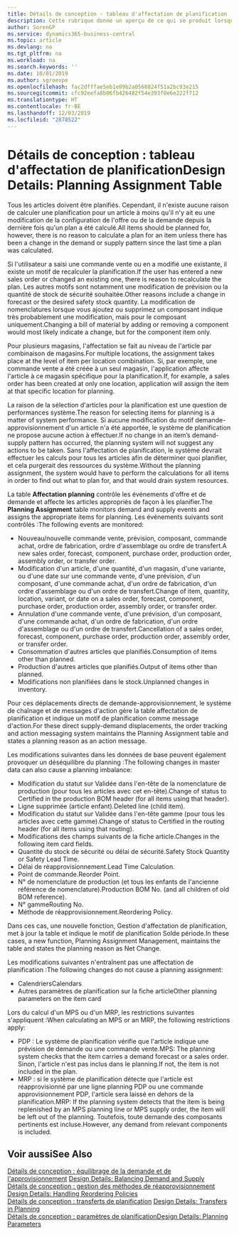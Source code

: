 ```yaml
---
title: Détails de conception - tableau d'affectation de planification | Microsoft Docs
description: Cette rubrique donne un aperçu de ce qui se produit lorsque vous modifiez la planification d'un article.
author: SorenGP
ms.service: dynamics365-business-central
ms.topic: article
ms.devlang: na
ms.tgt_pltfrm: na
ms.workload: na
ms.search.keywords: ''
ms.date: 10/01/2019
ms.author: sgroespe
ms.openlocfilehash: fac2dfffae5eb1e09b2a0568024f51a2bc93e215
ms.sourcegitcommit: cfc92eefa8b06fb426482f54e393f0e6e222f712
ms.translationtype: HT
ms.contentlocale: fr-BE
ms.lasthandoff: 12/03/2019
ms.locfileid: "2878522"
---
```

# <a name="design-details-planning-assignment-table"></a><span data-ttu-id="799b6-103">Détails de conception : tableau d'affectation de planification</span><span class="sxs-lookup"><span data-stu-id="799b6-103">Design Details: Planning Assignment Table</span></span>
<span data-ttu-id="799b6-104">Tous les articles doivent être planifiés. Cependant, il n'existe aucune raison de calculer une planification pour un article à moins qu'il n'y ait eu une modification de la configuration de l'offre ou de la demande depuis la dernière fois qu'un plan a été calculé.</span><span class="sxs-lookup"><span data-stu-id="799b6-104">All items should be planned for, however, there is no reason to calculate a plan for an item unless there has been a change in the demand or supply pattern since the last time a plan was calculated.</span></span>  

<span data-ttu-id="799b6-105">Si l'utilisateur a saisi une commande vente ou en a modifié une existante, il existe un motif de recalculer la planification.</span><span class="sxs-lookup"><span data-stu-id="799b6-105">If the user has entered a new sales order or changed an existing one, there is reason to recalculate the plan.</span></span> <span data-ttu-id="799b6-106">Les autres motifs sont notamment une modification de prévision ou la quantité de stock de sécurité souhaitée.</span><span class="sxs-lookup"><span data-stu-id="799b6-106">Other reasons include a change in forecast or the desired safety stock quantity.</span></span> <span data-ttu-id="799b6-107">La modification de nomenclatures lorsque vous ajoutez ou supprimez un composant indique très probablement une modification, mais pour le composant uniquement.</span><span class="sxs-lookup"><span data-stu-id="799b6-107">Changing a bill of material by adding or removing a component would most likely indicate a change, but for the component item only.</span></span>  

<span data-ttu-id="799b6-108">Pour plusieurs magasins, l'affectation se fait au niveau de l'article par combinaison de magasins.</span><span class="sxs-lookup"><span data-stu-id="799b6-108">For multiple locations, the assignment takes place at the level of item per location combination.</span></span> <span data-ttu-id="799b6-109">Si, par exemple, une commande vente a été créée à un seul magasin, l'application affecte l'article à ce magasin spécifique pour la planification.</span><span class="sxs-lookup"><span data-stu-id="799b6-109">If, for example, a sales order has been created at only one location, application will assign the item at that specific location for planning.</span></span>  

<span data-ttu-id="799b6-110">La raison de la sélection d'articles pour la planification est une question de performances système.</span><span class="sxs-lookup"><span data-stu-id="799b6-110">The reason for selecting items for planning is a matter of system performance.</span></span> <span data-ttu-id="799b6-111">Si aucune modification du motif demande-approvisionnement d'un article n'a été apportée, le système de planification ne propose aucune action à effectuer.</span><span class="sxs-lookup"><span data-stu-id="799b6-111">If no change in an item’s demand-supply pattern has occurred, the planning system will not suggest any actions to be taken.</span></span> <span data-ttu-id="799b6-112">Sans l'affectation de planification, le système devrait effectuer les calculs pour tous les articles afin de déterminer quoi planifier, et cela purgerait des ressources du système.</span><span class="sxs-lookup"><span data-stu-id="799b6-112">Without the planning assignment, the system would have to perform the calculations for all items in order to find out what to plan for, and that would drain system resources.</span></span>  

<span data-ttu-id="799b6-113">La table **Affectation planning** contrôle les événements d'offre et de demande et affecte les articles appropriés de façon à les planifier.</span><span class="sxs-lookup"><span data-stu-id="799b6-113">The **Planning Assignment** table monitors demand and supply events and assigns the appropriate items for planning.</span></span> <span data-ttu-id="799b6-114">Les événements suivants sont contrôlés :</span><span class="sxs-lookup"><span data-stu-id="799b6-114">The following events are monitored:</span></span>  

* <span data-ttu-id="799b6-115">Nouveau/nouvelle commande vente, prévision, composant, commande achat, ordre de fabrication, ordre d'assemblage ou ordre de transfert.</span><span class="sxs-lookup"><span data-stu-id="799b6-115">A new sales order, forecast, component, purchase order, production order, assembly order, or transfer order.</span></span>  
* <span data-ttu-id="799b6-116">Modification d'un article, d'une quantité, d'un magasin, d'une variante, ou d'une date sur une commande vente, d'une prévision, d'un composant, d'une commande achat, d'un ordre de fabrication, d'un ordre d'assemblage ou d'un ordre de transfert.</span><span class="sxs-lookup"><span data-stu-id="799b6-116">Change of item, quantity, location, variant, or date on a sales order, forecast, component, purchase order, production order, assembly order, or transfer order.</span></span>  
* <span data-ttu-id="799b6-117">Annulation d'une commande vente, d'une prévision, d'un composant, d'une commande achat, d'un ordre de fabrication, d'un ordre d'assemblage ou d'un ordre de transfert.</span><span class="sxs-lookup"><span data-stu-id="799b6-117">Cancellation of a sales order, forecast, component, purchase order, production order, assembly order, or transfer order.</span></span>  
* <span data-ttu-id="799b6-118">Consommation d'autres articles que planifiés.</span><span class="sxs-lookup"><span data-stu-id="799b6-118">Consumption of items other than planned.</span></span>  
* <span data-ttu-id="799b6-119">Production d'autres articles que planifiés.</span><span class="sxs-lookup"><span data-stu-id="799b6-119">Output of items other than planned.</span></span>  
* <span data-ttu-id="799b6-120">Modifications non planifiées dans le stock.</span><span class="sxs-lookup"><span data-stu-id="799b6-120">Unplanned changes in inventory.</span></span>  

<span data-ttu-id="799b6-121">Pour ces déplacements directs de demande-approvisionnement, le système de chaînage et de messages d'action gère la table affectation de planification et indique un motif de planification comme message d'action.</span><span class="sxs-lookup"><span data-stu-id="799b6-121">For these direct supply-demand displacements, the order tracking and action messaging system maintains the Planning Assignment table and states a planning reason as an action message.</span></span>  

<span data-ttu-id="799b6-122">Les modifications suivantes dans les données de base peuvent également provoquer un déséquilibre du planning :</span><span class="sxs-lookup"><span data-stu-id="799b6-122">The following changes in master data can also cause a planning imbalance:</span></span>  

* <span data-ttu-id="799b6-123">Modification du statut sur Validée dans l'en-tête de la nomenclature de production (pour tous les articles avec cet en-tête).</span><span class="sxs-lookup"><span data-stu-id="799b6-123">Change of status to Certified in the production BOM header (for all items using that header).</span></span>  
* <span data-ttu-id="799b6-124">Ligne supprimée (article enfant).</span><span class="sxs-lookup"><span data-stu-id="799b6-124">Deleted line (child item).</span></span>  
* <span data-ttu-id="799b6-125">Modification du statut sur Validée dans l'en-tête gamme (pour tous les articles avec cette gamme).</span><span class="sxs-lookup"><span data-stu-id="799b6-125">Change of status to Certified in the routing header (for all items using that routing).</span></span>  
* <span data-ttu-id="799b6-126">Modifications des champs suivants de la fiche article.</span><span class="sxs-lookup"><span data-stu-id="799b6-126">Changes in the following item card fields.</span></span>  
* <span data-ttu-id="799b6-127">Quantité du stock de sécurité ou délai de sécurité.</span><span class="sxs-lookup"><span data-stu-id="799b6-127">Safety Stock Quantity or Safety Lead Time.</span></span>  
* <span data-ttu-id="799b6-128">Délai de réapprovisionnement.</span><span class="sxs-lookup"><span data-stu-id="799b6-128">Lead Time Calculation.</span></span>  
* <span data-ttu-id="799b6-129">Point de commande.</span><span class="sxs-lookup"><span data-stu-id="799b6-129">Reorder Point.</span></span>  
* <span data-ttu-id="799b6-130">N° de nomenclature de production (et tous les enfants de l'ancienne référence de nomenclature).</span><span class="sxs-lookup"><span data-stu-id="799b6-130">Production BOM No. (and all children of old BOM reference).</span></span>  
* <span data-ttu-id="799b6-131">N° gamme</span><span class="sxs-lookup"><span data-stu-id="799b6-131">Routing No.</span></span>  
* <span data-ttu-id="799b6-132">Méthode de réapprovisionnement.</span><span class="sxs-lookup"><span data-stu-id="799b6-132">Reordering Policy.</span></span>  

<span data-ttu-id="799b6-133">Dans ces cas, une nouvelle fonction, Gestion d'affectation de planification, met à jour la table et indique le motif de planification Solde période.</span><span class="sxs-lookup"><span data-stu-id="799b6-133">In these cases, a new function, Planning Assignment Management, maintains the table and states the planning reason as Net Change.</span></span>  

<span data-ttu-id="799b6-134">Les modifications suivantes n'entraînent pas une affectation de planification :</span><span class="sxs-lookup"><span data-stu-id="799b6-134">The following changes do not cause a planning assignment:</span></span>  

* <span data-ttu-id="799b6-135">Calendriers</span><span class="sxs-lookup"><span data-stu-id="799b6-135">Calendars</span></span>  
* <span data-ttu-id="799b6-136">Autres paramètres de planification sur la fiche article</span><span class="sxs-lookup"><span data-stu-id="799b6-136">Other planning parameters on the item card</span></span>  

<span data-ttu-id="799b6-137">Lors du calcul d'un MPS ou d'un MRP, les restrictions suivantes s'appliquent :</span><span class="sxs-lookup"><span data-stu-id="799b6-137">When calculating an MPS or an MRP, the following restrictions apply:</span></span>  

* <span data-ttu-id="799b6-138">PDP : Le système de planification vérifie que l'article indique une prévision de demande ou une commande vente.</span><span class="sxs-lookup"><span data-stu-id="799b6-138">MPS: The planning system checks that the item carries a demand forecast or a sales order.</span></span> <span data-ttu-id="799b6-139">Sinon, l'article n'est pas inclus dans le planning.</span><span class="sxs-lookup"><span data-stu-id="799b6-139">If not, the item is not included in the plan.</span></span>  
* <span data-ttu-id="799b6-140">MRP : si le système de planification détecte que l'article est réapprovisionné par une ligne planning PDP ou une commande approvisionnement PDP, l'article sera laissé en dehors de la planification.</span><span class="sxs-lookup"><span data-stu-id="799b6-140">MRP: If the planning system detects that the item is being replenished by an MPS planning line or MPS supply order, the item will be left out of the planning.</span></span> <span data-ttu-id="799b6-141">Toutefois, toute demande des composants pertinents est incluse.</span><span class="sxs-lookup"><span data-stu-id="799b6-141">However, any demand from relevant components is included.</span></span>  

## <a name="see-also"></a><span data-ttu-id="799b6-142">Voir aussi</span><span class="sxs-lookup"><span data-stu-id="799b6-142">See Also</span></span>  
<span data-ttu-id="799b6-143">[Détails de conception : équilibrage de la demande et de l'approvisionnement](design-details-balancing-demand-and-supply.md) </span><span class="sxs-lookup"><span data-stu-id="799b6-143">[Design Details: Balancing Demand and Supply](design-details-balancing-demand-and-supply.md) </span></span>  
<span data-ttu-id="799b6-144">[Détails de conception : gestion des méthodes de réapprovisionnement](design-details-handling-reordering-policies.md) </span><span class="sxs-lookup"><span data-stu-id="799b6-144">[Design Details: Handling Reordering Policies](design-details-handling-reordering-policies.md) </span></span>  
<span data-ttu-id="799b6-145">[Détails de conception : transferts de planification](design-details-transfers-in-planning.md) </span><span class="sxs-lookup"><span data-stu-id="799b6-145">[Design Details: Transfers in Planning](design-details-transfers-in-planning.md) </span></span>  
[<span data-ttu-id="799b6-146">Détails de conception : paramètres de planification</span><span class="sxs-lookup"><span data-stu-id="799b6-146">Design Details: Planning Parameters</span></span>](design-details-planning-parameters.md)  
